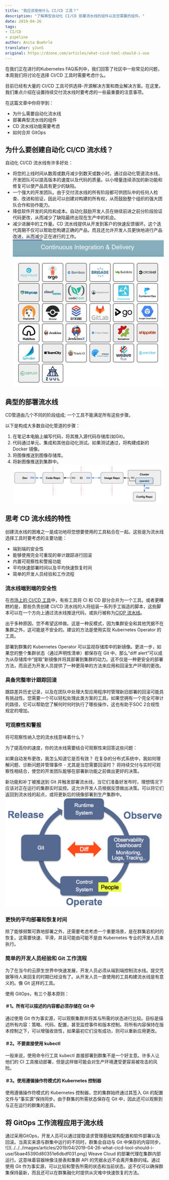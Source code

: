 ```yaml
---
title: "我应该使用什么 CI/CD 工具？"
description: "了解典型自动化 CI/CD 部署流水线的组件以及您需要的组件。"
date: 2019-04-26
tags:
- CI/CD
- pipeline
author: Anita Buehrle
translator: yJunS
original: https://dzone.com/articles/what-cicd-tool-should-i-use
---
```


在我们正在进行的Kubernetes FAQ系列中，我们回答了社区中一些常见的问题，本周我们将讨论在选择 CI/CD 工具时需要考虑什么。

目前已经有大量的 CI/CD 工具可供选择-开源解决方案和商业解决方案。在这里，我们重点介绍在设置持续交付流水线时要考虑的一些最重要的注意事项。

在这篇文章中你将学到：
- 为什么需要自动化流水线
- 部署典型流水线的组件
- CD 流水线功能需要考虑
- 如何合并 GitOps

## 为什么要创建自动化 CI/CD 流水线？
自动化 CI/CD 流水线有许多好处：
- 将您的上线时间从数周或数月减少到数天或数小时。通过自动化管道流水线，开发团队可以提高版本的速度以及代码的质量。以小增量连续添加的新功能和修复可以使产品具有更少的缺陷。
- 一个强大的开发团队。由于交付流水线的所有阶段都可供团队中的任何人检查、改进和验证，因此可以创建对构建的所有权，从而鼓励整个组织的强大团队合作和协作能力。
- 降低软件开发的风险和成本。自动化鼓励开发人员在继续前进之前分阶段验证代码更改，从而减少了缺陷最终出现在生产中的机会。
- 减少进展中的工作量。CD 流水线提供从开发到客户的快速反馈循环。这个迭代周期不仅可以帮助您构建正确的产品，而且还允许开发人员更快地进行产品改进，从而减少正在进行的工作。
![CNCF环境下的CI/CD工具](../../../images/articles/2019/04/2019-04-26-what-cicd-tool-should-i-use/5bbf935efe0adfe212184907.png)
## 典型的部署流水线
CD管道由几个不同的阶段组成; 一个工具不能满足所有这些步骤。

以下是构成大多数自动化管道的步骤：
1. 在笔记本电脑上编写代码，将其推入源代码存储库(如Git)。
2. 代码通过单元、集成和其他自动化测试。如果测试通过，将构建成新的 Docker 镜像。
3. 将图像推送到图像存储库。
4. 将新图像推送到集群中。
![](../../../images/articles/2019/04/2019-04-26-what-cicd-tool-should-i-use/5a844aa625bef76b0bd0b159.png)
## 思考 CD 流水线的特性
创建流水线的困难之一是成功地将您想要使用的工具粘合在一起。这些是为流水线选择工具时要考虑的主要功能：
- 端到端的安全性
- 能够使用完全可重现的审计跟踪进行回滚
- 内置可观察性和警报功能
- 平均快速部署时间以及平均快速恢复时间
- 简单的开发人员经验和工作流程

### 流水线端到端的安全性
在[市场上的 CI/CD 工具]((https://www.weave.works/technologies/cicd-tools/))中，有些工具将 CI 和 CD 部分合并为一个工具。或者更糟糕的是，那些负责创建 CI/CD 流水线的人将组装一系列手工锻造的脚本，这些脚本可以在一个方向上通过流水线推送代码，或执行被称为[CIOP 流水线](https://www.weave.works/blog/kubernetes-anti-patterns-let-s-do-gitops-not-ciops)。

出于多种原因，您不希望这样做。这是一种反模式，因为集群安全和其他凭据不在集群之外，这可能是不安全的。建议的方法是使用实​​现 Kubernetes Operator 的工具。

部署到群集的 Kubernetes Operator 可以监视存储库中的新镜像。更进一步，如果您的整个集群状态（通过声明性清单）都保存在 Git 中，那么“diff alert”可以成为从存储库中“提取”新镜像并将其部署到集群的动力。这不仅是一种更安全的部署方法，而且还为开发人员提供了一种更简单的方法来应用和回滚生产环境的更改。

### 具备完整审计跟踪回滚
跟踪差异历史记录，以及在团队中处理大型应用程序时管理新旧部署的回滚可能具有挑战性。您需要一个可以轻松处理此类方案的工具。如果您拥有一个完全可审计的路径，它可以帮助您了解何时何时执行了哪些操作，这也有助于SOC 2合规性规定的增加。

### 可观察性和警报
将可观察性纳入您的流水线意味着什么？

为了提高你的速度，你的流水线需要结合可观察性来回答这些问题：

如果自动发布更改，我怎么知道它是否有效？
在复杂的分布式系统中，我如何理解问题、诊断问题并管理事件 - 尤其是当您需要回滚时？
将持续交付与实时可观察性相结合，使您的开发团队能够在部署新功能之前做出更好的决策。

新功能和补丁被推送到 Git 并触发部署流水线，当它们准备好发布时，理想情况下应该对正在运行的集群实时监控。这允许开发人员根据反馈做出决策。可以将它们返回到流水线的起点，或将更新后的镜像部署到生产集群中。
![阅读更多的GitOps第3部分-可观察性](../../../images/articles/2019/04/2019-04-26-what-cicd-tool-should-i-use/59e58c44a32c30ab71e2c4d6.png)
### 更快的平均部署和恢复时间
除了能够频繁可靠地部署之外，还需要考虑考虑一个重要场景，是在群集宕机时的恢复。这需要快速、平滑，并且可能由可能不是由 Kubernetes 专业的开发人员来执行。

### 简单的开发人员经验和 Git 工作流程
为了在当今的云原生世界中快速发展，开发人员必须从端到端控制流水线。提交凭据等待人来回复的时期已经没有了。从开发人员一直使用的工具构建流水线是有意义的。像 Git 这样的工具。

使用 GitOps，有三个基本原则：

#### ＃1。所有可以描述的内容都必须存储在 Git 中
通过使用 Git 作为事实源，可以观察集群并将其与所需的状态进行比较。目标是描述所有内容：策略、代码、配置，甚至监控事件和版本控制。将所有内容保持在版本控制之下，可以增强收敛性，如果最初它们没有成功，则可以重新应用更改。

#### ＃2。不要直接使用 kubectl
一般来说，使用命令行工具 kubectl 直接部署到群集不是一个好主意。许多人让他们的 CI 工具推动部署，但是这样做可能会对生产环境遭受更容易被攻击的风险。

#### ＃3。使用遵循操作符模式的 Kubernetes 控制器
使用遵循操作符模式的 Kubernetes 控制器，您的集群始终通过其签入 Git 的配置文件与“事实源”保持同步。由于群集的所需状态保存在 Git 中，因此还可以观察到与正在运行的群集的差异。

## 将 GitOps 工作流程应用于流水线
通过采用GitOps，开发人员可以通过提取请求管理基础架构配置和软件部署以及回滚。当真实来源与群集中运行的不同时，群集会自动与 Git 中保存的内容同步。
![](../../../images/articles/2019/04/2019-04-26-what-cicd-tool-should-i-use/5bae45390d80351e6dbdf031.png]
Weave Cloud 的部署代理在集群内部运行。这意味着容器映像注册表和集群 API 的凭据永远不会离开集群的域。通过使用 Git 作为事实源，可以比较和警告所需的状态和当前状态。这不仅可以确保群集保持最新，而且还可以在群集融化时提供从灾难中快速恢复的方法。